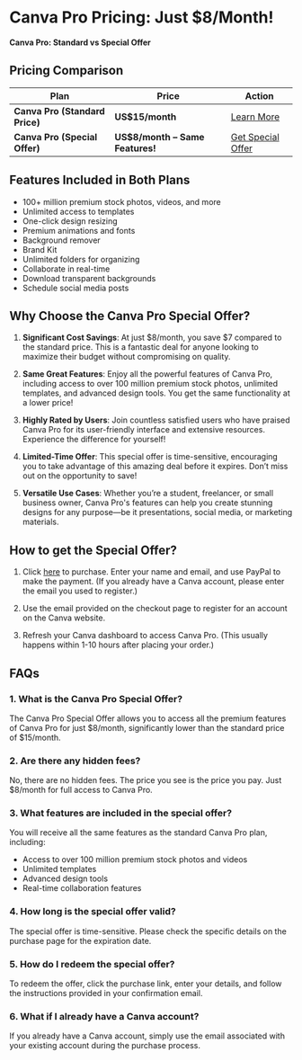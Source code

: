 # Canva Pro Pricing: Just $8/Month!

**Canva Pro: Standard vs Special Offer**

## Pricing Comparison

| Plan                     | Price                  | Action                          |
|--------------------------|------------------------|---------------------------------|
| **Canva Pro (Standard Price)** | **US$15/month**         | [Learn More](https://www.canva.com/pricing/) |
| **Canva Pro (Special Offer)** | **US$8/month – Same Features!** | [Get Special Offer](https://www.dzign.org/2ae9c05b)       |

## Features Included in Both Plans

- 100+ million premium stock photos, videos, and more
- Unlimited access to templates
- One-click design resizing
- Premium animations and fonts
- Background remover
- Brand Kit
- Unlimited folders for organizing
- Collaborate in real-time
- Download transparent backgrounds
- Schedule social media posts

## Why Choose the Canva Pro Special Offer?

1. **Significant Cost Savings**: At just $8/month, you save $7 compared to the standard price. This is a fantastic deal for anyone looking to maximize their budget without compromising on quality.

2. **Same Great Features**: Enjoy all the powerful features of Canva Pro, including access to over 100 million premium stock photos, unlimited templates, and advanced design tools. You get the same functionality at a lower price!

3. **Highly Rated by Users**: Join countless satisfied users who have praised Canva Pro for its user-friendly interface and extensive resources. Experience the difference for yourself!

4. **Limited-Time Offer**: This special offer is time-sensitive, encouraging you to take advantage of this amazing deal before it expires. Don’t miss out on the opportunity to save!

5. **Versatile Use Cases**: Whether you’re a student, freelancer, or small business owner, Canva Pro's features can help you create stunning designs for any purpose—be it presentations, social media, or marketing materials.

## How to get the Special Offer?

1. Click [here](https://www.dzign.org/2ae9c05b) to purchase. Enter your name and email, and use PayPal to make the payment. (If you already have a Canva account, please enter the email you used to register.)
   
2. Use the email provided on the checkout page to register for an account on the Canva website.

3. Refresh your Canva dashboard to access Canva Pro. (This usually happens within 1-10 hours after placing your order.)
## FAQs 

### 1. What is the Canva Pro Special Offer?
The Canva Pro Special Offer allows you to access all the premium features of Canva Pro for just $8/month, significantly lower than the standard price of $15/month.

### 2. Are there any hidden fees?
No, there are no hidden fees. The price you see is the price you pay. Just $8/month for full access to Canva Pro.

### 3. What features are included in the special offer?
You will receive all the same features as the standard Canva Pro plan, including:
- Access to over 100 million premium stock photos and videos
- Unlimited templates
- Advanced design tools
- Real-time collaboration features

### 4. How long is the special offer valid?
The special offer is time-sensitive. Please check the specific details on the purchase page for the expiration date.

### 5. How do I redeem the special offer?
To redeem the offer, click the purchase link, enter your details, and follow the instructions provided in your confirmation email.

### 6. What if I already have a Canva account?
If you already have a Canva account, simply use the email associated with your existing account during the purchase process.


